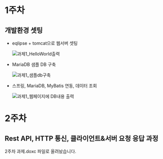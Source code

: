 # 1주차

## 개발환경 셋팅
 - eqlipse + tomcat으로 웹서버 셋팅


     ![과제1_HelloWorld출력](https://user-images.githubusercontent.com/64730787/139535028-cc0c8e2f-5f2b-4c78-bd5b-19baff483355.JPG)
     
 - MariaDB 샘플 DB 구축


     ![과제1_샘플db구축](https://user-images.githubusercontent.com/64730787/139535075-7a39669f-3721-4be7-a648-0f9cef16cdfa.JPG)
     
 - 스프링, MariaDB, MyBatis 연동, 데이터 조회


     ![과제1_웹페이지에 DB내용 출력](https://user-images.githubusercontent.com/64730787/139553955-cf11ff3d-c309-4670-9101-c4ab7805636e.JPG)

# 2주차

## Rest API, HTTP 통신, 클라이언트&서버 요청 응답 과정


2주차 과제.doxc 파일로 올려놨습니다.
